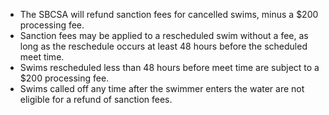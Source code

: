 - The SBCSA will refund sanction fees for cancelled swims, minus a $200 processing fee.
- Sanction fees may be applied to a rescheduled swim without a fee, as long as the reschedule occurs at least 48 hours before the scheduled meet time.
- Swims rescheduled less than 48 hours before meet time are subject to a $200 processing fee.
- Swims called off any time after the swimmer enters the water are not eligible for a refund of sanction fees.